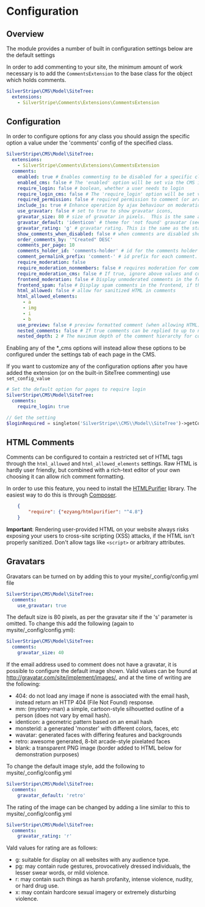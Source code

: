 # Configuration

## Overview

The module provides a number of built in configuration settings below are the
default settings

In order to add commenting to your site, the minimum amount of work necessary is to add the `CommentsExtension` to
the base class for the object which holds comments.

```yaml
SilverStripe\CMS\Model\SiteTree:
  extensions:
    - SilverStripe\Comments\Extensions\CommentsExtension
```

## Configuration

In order to configure options for any class you should assign the specific option a value under the 'comments'
config of the specified class.

```yaml
SilverStripe\CMS\Model\SiteTree:
  extensions:
    - SilverStripe\Comments\Extensions\CommentsExtension
  comments:
    enabled: true # Enables commenting to be disabled for a specific class (or subclass of a parent with commenting enabled)
    enabled_cms: false # The 'enabled' option will be set via the CMS instead of config
    require_login: false # boolean, whether a user needs to login
    require_login_cms: false # The 'require_login' option will be set via the CMS instead of config
    required_permission: false # required permission to comment (or array of permissions)
    include_js: true # Enhance operation by ajax behaviour on moderation links
    use_gravatar: false # set to true to show gravatar icons,
    gravatar_size: 80 # size of gravatar in pixels.  This is the same as the standard default
    gravatar_default: 'identicon' # theme for 'not found' gravatar (see http://gravatar.com/site/implement/images/)
    gravatar_rating: 'g' # gravatar rating. This is the same as the standard default
    show_comments_when_disabled: false # when comments are disabled should we show older comments (if available)
    order_comments_by: '"Created" DESC'
    comments_per_page: 10
    comments_holder_id: 'comments-holder' # id for the comments holder
    comment_permalink_prefix: 'comment-' # id prefix for each comment. If needed make this different
    require_moderation: false
    require_moderation_nonmembers: false # requires moderation for comments posted by non-members. 'require_moderation' overrides this if set.
    require_moderation_cms: false # If true, ignore above values and configure moderation requirements via the CMS only
    frontend_moderation: false # Display unmoderated comments in the frontend, if the user can moderate them.
    frontend_spam: false # Display spam comments in the frontend, if the user can moderate them.
    html_allowed: false # allow for sanitized HTML in comments
    html_allowed_elements:
      - a
      - img
      - i
      - b
    use_preview: false # preview formatted comment (when allowing HTML). Requires include_js=true
    nested_comments: false # If true comments can be replied to up to nested_depth levels
    nested_depth: 2 # The maximum depth of the comment hierarchy for comment reply purposes
```

Enabling any of the *_cms options will instead allow these options to be configured under the settings tab
of each page in the CMS.

If you want to customize any of the configuration options after you have added
the extension (or on the built-in SiteTree commenting) use `set_config_value`

```yaml
# Set the default option for pages to require login
SilverStripe\CMS\Model\SiteTree:
  comments:
    require_login: true
```


```php
// Get the setting
$loginRequired = singleton('SilverStripe\\CMS\\Model\\SiteTree')->getCommentsOption('require_login');
```


## HTML Comments

Comments can be configured to contain a restricted set of HTML tags through the
`html_allowed` and `html_allowed_elements` settings. Raw HTML is hardly user
friendly, but combined with a rich-text editor of your own choosing it can
allow rich comment formatting.

In order to use this feature, you need to install the
[HTMLPurifier](http://htmlpurifier.org/) library. The easiest way to do this is
through [Composer](http://getcomposer.org).

```json
    {
        "require": {"ezyang/htmlpurifier": "^4.8"}
    }
```

**Important**: Rendering user-provided HTML on your website always risks
exposing your users to cross-site scripting (XSS) attacks, if the HTML isn't
properly sanitized. Don't allow tags like `<script>` or arbitrary attributes.

## Gravatars

Gravatars can be turned on by adding this to your mysite/_config/config.yml file

```yaml
SilverStripe\CMS\Model\SiteTree:
  comments:
    use_gravatar: true
````

The default size is 80 pixels, as per the gravatar site if the 's' parameter is
omitted. To change this add the following (again to mysite/_config/config.yml):

```yaml
SilverStripe\CMS\Model\SiteTree:
  comments:
    gravatar_size: 40
```

If the email address used to comment does not have a gravatar, it is possible
to configure the default image shown.  Valid values can be found at
http://gravatar.com/site/implement/images/, and at the time of writing are the
following:

* 404: do not load any image if none is associated with the email hash, instead
return an HTTP 404 (File Not Found) response.
* mm: (mystery-man) a simple, cartoon-style silhouetted outline of a person
(does not vary by email hash).
* identicon: a geometric pattern based on an email hash
* monsterid: a generated 'monster' with different colors, faces, etc
* wavatar: generated faces with differing features and backgrounds
* retro: awesome generated, 8-bit arcade-style pixelated faces
* blank: a transparent PNG image (border added to HTML below for demonstration
purposes)

To change the default image style, add the following to mysite/_config/config.yml

```yaml
SilverStripe\CMS\Model\SiteTree:
  comments:
    gravatar_default: 'retro'
```

The rating of the image can be changed by adding a line similar to this to
mysite/_config/config.yml

```yaml
SilverStripe\CMS\Model\SiteTree:
  comments:
    gravatar_rating: 'r'
```

Vald values for rating are as follows:

* g: suitable for display on all websites with any audience type.
* pg: may contain rude gestures, provocatively dressed individuals, the lesser
swear words, or mild violence.
* r: may contain such things as harsh profanity, intense violence, nudity, or
hard drug use.
* x: may contain hardcore sexual imagery or extremely disturbing violence.
